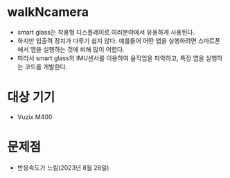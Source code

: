 # walkNcamera
* smart glass는 착용형 디스플레이로 여러분야에서 유용하게 사용된다. 
* 하지만 입출력 장치가 다루기 쉽지 않다. 예를들어 어떤 앱을 실행하려면 스마트폰에서 앱을 실행하는 것에 비해 많이 어렵다. 
* 따라서 smart glass의 IMU센서를 이용하여 움직임을 파악하고, 특정 앱을 실행하는 코드를 개발한다.

# 대상 기기
* Vuzix M400

# 문제점
* 반응속도가 느림(2023년 8월 26일)
